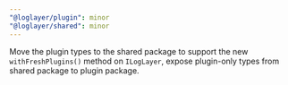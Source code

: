 ```yaml
---
"@loglayer/plugin": minor
"@loglayer/shared": minor
---
```


Move the plugin types to the shared package to support the new `withFreshPlugins()` method on `ILogLayer`, 
expose plugin-only types from shared package to plugin package.

